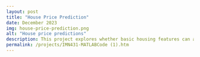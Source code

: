```yaml
---
layout: post
title: "House Price Prediction"
date: December 2023
img: house-price-prediction.png
alt: "House price predictions"
description: This project explores whether basic housing features can accurately predict property prices by comparing two fundamental machine learning approaches, Linear Regression against Decision Tree Regression.
permalink: /projects/IMN431-MATLABCode (1).htm
---
```


